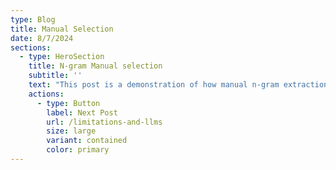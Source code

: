 ```yaml
---
type: Blog
title: Manual Selection
date: 8/7/2024
sections:
  - type: HeroSection
    title: N-gram Manual selection
    subtitle: ''
    text: "This post is a demonstration of how manual n-gram extraction and selection will work in practice. Once n-grams have been extracted and ranked by both frequency and relevance, phrases and combinations of words that align with one or more ‘disgust categories’ outlined in the previous post will be identified. This will illustrate how bigrams and trigrams will be selected based on their relevance to the expression of disgust.\n\n### Example showing n-gram extraction and selection in practice:\n\nAs covered previously, Haidt posits that references to hygiene and references to outgroups as animals- especially pests- are both indicative of disgust. Given that, consider the following hypothetical comment section excerpt:\_\n\n*   This is getting ridiculous. Filthy rats. We need to clean up our country.\n    *   Immigrants aren’t the problem, it’s ignorant people like you that are. They are not filthy, and they are not rats- they’re people just like you and me.\n        *   Whatever, snowflake.\n*   Unbelievable, letting so many in when unemployment is so high!!\n    *   Immigrants do the jobs we don’t want to do. What’s the problem with that?\n*   This country is infested with rats now.\n    *   Yeah, this country has been going to the dogs for years now.\n*   Immigration goes up and crime rates are through the roof. Politicians are too scared to do what we all know needs to be done to clean up the streets. What a joke.\n    *   They’re corrupt!!\n\nExamples of bigrams which would pass manual selection:\_\n\n*   “country, infest”\n\n*   “filthy, rats”\n\n*   “rats, infest”\n\n*   “they, filthy”\n\n*   “they, rats”\n\n*   “clean, up”\n\n*   “clean, streets”\n\nExamples of trigrams which would pass manual selection:\_\n\n*   “country, rats, infest”\n\n*   “clean, rats, country”\n\n*   “they, are, rats”\n\n*   “country, clean, up”\n\n*   “crime, clean, streets”\n\nExamples of bigrams which would not pass manual selection:\n\n*   “immigration, up”\n\n*   “immigration, country”\n\n*   “immigrant, problem”\n\nExamples of trigrams which would not pass manual selection:\n\n*   “immigrants, job, want”\n\n*   “ridiculous, need, country”\n\n*   \"immigration, politician, know\"\n\n"
    actions:
      - type: Button
        label: Next Post
        url: /limitations-and-llms
        size: large
        variant: contained
        color: primary
---
```

